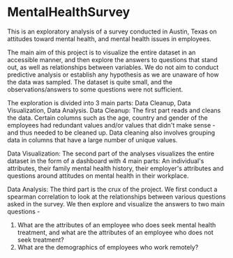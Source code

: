 # MentalHealthSurvey
This is an exploratory analysis of a survey conducted in Austin, Texas on attitudes toward mental health, and mental health issues in employees. 

The main aim of this project is to visualize the entire dataset in an accessible manner, and then explore the answers to questions that stand out, as well as relationships between variables. We do not aim to conduct predictive analysis or establish any hypothesis as we are unaware of how the data was sampled. The dataset is quite small, and the observations/answers to some questions were not sufficient.  

The exploration is divided into 3 main parts: Data Cleanup, Data Visualization, Data Analysis. 
Data Cleanup: The first part reads and cleans the data. Certain columns such as the age, country and gender of the employees had redundant values and/or values that didn't make sense - and thus needed to be cleaned up. Data cleaning also involves grouping data in columns that have a large number of unique values.

Data Visualization: The second part of the analyses visualizes the entire dataset in the form of a dashboard with 4 main parts: An individual's attributes, their family mental health history, their employer's attributes and questions around attitudes on mental health in their workplace. 

Data Analysis: The third part is the crux of the project. We first conduct a spearman correlation to look at the relationships between various questions asked in the survey. We then explore and visualize the answers to two main questions - 
 1. What are the attributes of an employee who does seek mental health treatment, and what are the attributes of an employee who does not seek treatment?
 2. What are the demographics of employees who work remotely?
